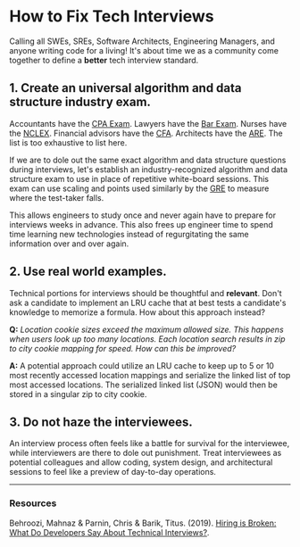 # How to Fix Tech Interviews
Calling all SWEs, SREs, Software Architects, Engineering Managers, and anyone writing code for a living! It's about time we as a community come together to define a **better** tech interview standard. 

## 1. Create an universal algorithm and data structure industry exam.
Accountants have the [CPA Exam](https://www.aicpa.org/becomeacpa/cpaexam.html). Lawyers have the [Bar Exam](https://www.calbar.ca.gov/Admissions/Examinations/California-Bar-Examination). Nurses have the [NCLEX](https://www.ncsbn.org/nclex.htm). Financial advisors have the [CFA](https://www.cfainstitute.org/en/programs/cfa/exam). Architects have the [ARE](https://www.ncarb.org/pass-the-are). The list is too exhaustive to list here. 

If we are to dole out the same exact algorithm and data structure questions during interviews, let's establish an industry-recognized algorithm and data structure exam to use in place of repetitive white-board sessions. This exam can use scaling and points used similarly by the [GRE](https://www.ets.org/gre/revised_general/scores/how/) to measure where the test-taker falls. 

This allows engineers to study once and never again have to prepare for interviews weeks in advance. This also frees up engineer time to spend time learning new technologies instead of regurgitating the same information over and over again.


## 2. Use real world examples.
Technical portions for interviews should be thoughtful and **relevant**. Don't ask a candidate to implement an LRU cache that at best tests a candidate's knowledge to memorize a formula. How about this approach instead?

**Q:** _Location cookie sizes exceed the maximum allowed size. This happens when users look up too many locations. Each location search results in zip to city cookie mapping for speed. How can this be improved?_

**A:** A potential approach could utilize an LRU cache to keep up to 5 or 10 most recently accessed location mappings and serialize the linked list of top most accessed locations. The serialized linked list (JSON) would then be stored in a singular zip to city cookie. 

## 3. Do not haze the interviewees.
An interview process often feels like a battle for survival for the interviewee, while interviewers are there to dole out punishment. Treat interviewees as potential colleagues and allow coding, system design, and architectural sessions to feel like a preview of day-to-day operations. 


---

### Resources

Behroozi, Mahnaz & Parnin, Chris & Barik, Titus. (2019). [Hiring is Broken: What Do Developers Say About Technical Interviews?](https://www.researchgate.net/publication/334448588_Hiring_is_Broken_What_Do_Developers_Say_About_Technical_Interviews). 
